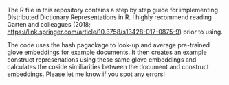The R file in this repository contains a step by step guide for implementing Distributed Dictionary Representations in R. I highly recommend reading Garten and colleagues (2018; https://link.springer.com/article/10.3758/s13428-017-0875-9) prior to using. 

The code uses the hash pagackage to look-up and average pre-trained glove embeddings for example documents. It then creates an example construct represenations using these same glove embeddings and calculates the coside similiarities between the document and construct embeddings. Please let me know if you spot any errors! 
